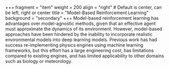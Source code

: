 +++
fragment = "item"
weight = 200
align = "right" # Default is center, can be left, right or center
title = "Model-Based Reinforcement Learning"
background = "secondary"
+++
Model-based reinforcement learning has advantages over model-agnostic methods, given that an
effective agent must approximate the dynamics of its environment. However, model-based
approaches have been hindered by the inability to incorporate realistic environmental models into
deep learning models. Previous work has had success re-implementing physics engines using machine
learning frameworks, but this effort has a large engineering cost, has limitations compared
to existing engines, and has limited applicability to other domains such as biology or meteorology.
